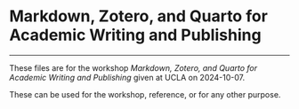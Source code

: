 # Markdown, Zotero, and Quarto for Academic Writing and Publishing

------------------------------------------------------------------------

These files are for the workshop *Markdown, Zotero, and Quarto for Academic Writing and Publishing* given at UCLA on 2024-10-07.

These can be used for the workshop, reference, or for any other purpose.
